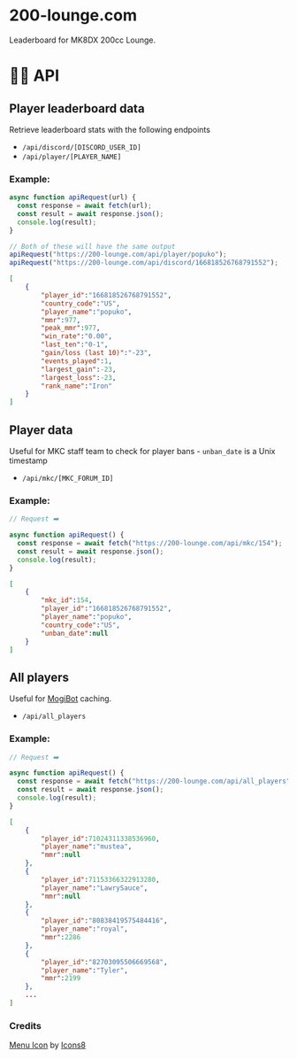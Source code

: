 # 200-lounge.com
Leaderboard for MK8DX 200cc Lounge.



# 🧑‍💻 API

## Player leaderboard data
Retrieve leaderboard stats with the following endpoints

- `/api/discord/[DISCORD_USER_ID]`
- `/api/player/[PLAYER_NAME]`

### Example:
```js
async function apiRequest(url) {
  const response = await fetch(url);
  const result = await response.json();
  console.log(result);
}

// Both of these will have the same output
apiRequest("https://200-lounge.com/api/player/popuko");
apiRequest("https://200-lounge.com/api/discord/166818526768791552");
```

```json
[
    {
        "player_id":"166818526768791552",
        "country_code":"US",
        "player_name":"popuko",
        "mmr":977,
        "peak_mmr":977,
        "win_rate":"0.00",
        "last_ten":"0-1",
        "gain/loss (last 10)":"-23",
        "events_played":1,
        "largest_gain":-23,
        "largest_loss":-23,
        "rank_name":"Iron"
    }
]
```

## Player data
Useful for MKC staff team to check for player bans - `unban_date` is a Unix timestamp
- `/api/mkc/[MKC_FORUM_ID]`

### Example:
```js
// Request ➡️

async function apiRequest() {
  const response = await fetch("https://200-lounge.com/api/mkc/154");
  const result = await response.json();
  console.log(result);
}

```


```json
[
    {
        "mkc_id":154,
        "player_id":"166818526768791552",
        "player_name":"popuko",
        "country_code":"US",
        "unban_date":null
    }
]
```

## All players
Useful for [MogiBot](https://255mp.github.io/) caching.
- `/api/all_players`

### Example:
```js
// Request ➡️

async function apiRequest() {
  const response = await fetch("https://200-lounge.com/api/all_players");
  const result = await response.json();
  console.log(result);
}
```

```json
[
    {
        "player_id":71024311338536960,
        "player_name":"mustea",
        "mmr":null
    },
    {
        "player_id":71153366322913280,
        "player_name":"LawrySauce",
        "mmr":null
    },
    {
        "player_id":"80838419575484416",
        "player_name":"royal",
        "mmr":2286
    },
    {
        "player_id":"82703095506669568",
        "player_name":"Tyler",
        "mmr":2199
    },
    ...
]
```

### Credits

[Menu Icon](https://icons8.com/icon/59832/menu) by [Icons8](https://icons8.com)